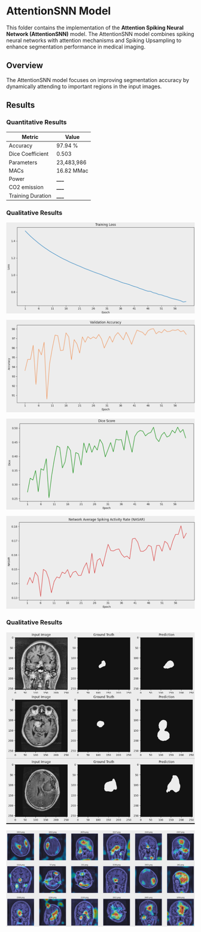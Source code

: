 # AttentionSNN Model

This folder contains the implementation of the **Attention Spiking Neural Network (AttentionSNN)** model. The AttentionSNN model combines spiking neural networks with attention mechanisms and Spiking Upsampling to enhance segmentation performance in medical imaging.

## Overview

The AttentionSNN model focuses on improving segmentation accuracy by dynamically attending to important regions in the input images.

## Results

### Quantitative Results

| Metric            | Value      |
| ----------------- | ---------- |
| Accuracy          | 97.94 %    |
| Dice Coefficient  | 0.503      |
| Parameters        | 23,483,986 |
| MACs              | 16.82 MMac |
| Power             | **\_\_\_** |
| CO2 emission      | **\_\_\_** |
| Training Duration | **\_\_\_** |

### Qualitative Results

![AttentionSNN Training Loss](./../../assets/AttentionSNN_Training_Loss.png)

![AttentionSNN Validation Accuarcy](./../../assets/AttentionSNN_Validation_Accuarcy.png)

![AttentionSNN Dice Score](./../../assets/AttentionSNN_Dice_Score.png)

![AttentionSNN NASAR](./../../assets/AttentionSNN_NASAR.png)

### Qualitative Results

![AttentionSNN Masks Output](./../../assets/AttentionSNN_Masks.png)

![AttentionSNN Grad-CAM Output](./../../assets/AttentionSNN_Grad_CAM.png)